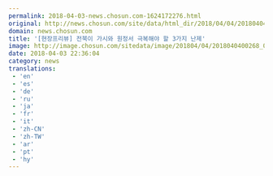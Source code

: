 ```yaml
---
permalink: 2018-04-03-news.chosun.com-1624172276.html
original: http://news.chosun.com/site/data/html_dir/2018/04/04/2018040400279.html
domain: news.chosun.com
title: '[현장프리뷰] 전북이 가시와 원정서 극복해야 할 3가지 난제'
image: http://image.chosun.com/sitedata/image/201804/04/2018040400268_0.jpg
date: 2018-04-03 22:36:04
category: news
translations: 
 - 'en'
 - 'es'
 - 'de'
 - 'ru'
 - 'ja'
 - 'fr'
 - 'it'
 - 'zh-CN'
 - 'zh-TW'
 - 'ar'
 - 'pt'
 - 'hy'
---
```


